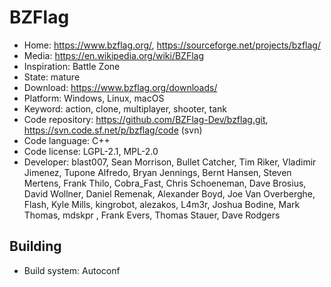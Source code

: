 # BZFlag

- Home: https://www.bzflag.org/, https://sourceforge.net/projects/bzflag/
- Media: https://en.wikipedia.org/wiki/BZFlag
- Inspiration: Battle Zone
- State: mature
- Download: https://www.bzflag.org/downloads/
- Platform: Windows, Linux, macOS
- Keyword: action, clone, multiplayer, shooter, tank
- Code repository: https://github.com/BZFlag-Dev/bzflag.git, https://svn.code.sf.net/p/bzflag/code (svn)
- Code language: C++
- Code license: LGPL-2.1, MPL-2.0
- Developer: blast007, Sean Morrison, Bullet Catcher, Tim Riker, Vladimir Jimenez, Tupone Alfredo, Bryan Jennings, Bernt Hansen, Steven Mertens, Frank Thilo, Cobra_Fast, Chris Schoeneman, Dave Brosius, David Wollner, Daniel Remenak, Alexander Boyd, Joe Van Overberghe, Flash, Kyle Mills, kingrobot, alezakos, L4m3r, Joshua Bodine, Mark Thomas, mdskpr , Frank Evers, Thomas Stauer, Dave Rodgers

## Building

- Build system: Autoconf
